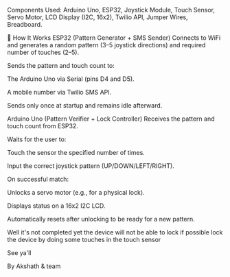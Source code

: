 Components Used: 
Arduino Uno, ESP32, Joystick Module, Touch Sensor, Servo Motor, 
LCD Display (I2C, 16x2), Twilio API, Jumper Wires, Breadboard.


🔧 How It Works
ESP32 (Pattern Generator + SMS Sender)
Connects to WiFi and generates a random pattern (3–5 joystick directions) and required number of touches (2–5).

Sends the pattern and touch count to:

The Arduino Uno via Serial (pins D4 and D5).

A mobile number via Twilio SMS API.

Sends only once at startup and remains idle afterward.

Arduino Uno (Pattern Verifier + Lock Controller)
Receives the pattern and touch count from ESP32.

Waits for the user to:

Touch the sensor the specified number of times.

Input the correct joystick pattern (UP/DOWN/LEFT/RIGHT).

On successful match:

Unlocks a servo motor (e.g., for a physical lock).

Displays status on a 16x2 I2C LCD.

Automatically resets after unlocking to be ready for a new pattern.



Well it's not completed yet the device will not be able to lock 
if possible lock the device by doing some touches in the touch sensor


See ya'll

By Akshath & team
